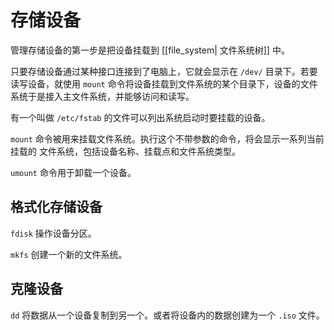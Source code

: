 # 存储设备

管理存储设备的第一步是把设备挂载到 [[file_system| 文件系统树]] 中。

只要存储设备通过某种接口连接到了电脑上，它就会显示在 `/dev/` 目录下。若要读写设备，就使用 `mount` 命令将设备挂载到文件系统的某个目录下，设备的文件系统于是接入主文件系统，并能够访问和读写。

有一个叫做 `/etc/fstab` 的文件可以列出系统启动时要挂载的设备。

`mount` 命令被用来挂载文件系统。执行这个不带参数的命令，将会显示一系列当前挂载的
文件系统，包括设备名称、挂载点和文件系统类型。

`umount` 命令用于卸载一个设备。

## 格式化存储设备

`fdisk` 操作设备分区。

`mkfs` 创建一个新的文件系统。

## 克隆设备

`dd` 将数据从一个设备复制到另一个。或者将设备内的数据创建为一个 `.iso` 文件。